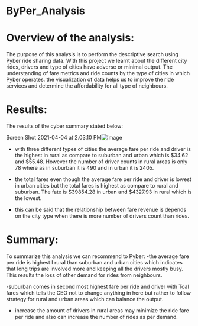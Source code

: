 # ByPer_Analysis

# Overview of the analysis:

The purpose of this analysis is to perform the descriptive search using Pyber ride sharing data. With this project we learnt about the different city rides, drivers and type of cities have adverse or minimal output. The understanding of fare metrics and ride counts by the type of cities in which Pyber operates. the visualization of data helps us to improve the ride services and determine the affordability for all type of neighbours.

# Results:

The results of the cyber summary stated below:

Screen Shot 2021-04-04 at 2.03.10 PM![image](https://user-images.githubusercontent.com/79673185/113517681-828a7880-954f-11eb-95bd-8bc963a6d2a3.png)


- with three different types of cities the average fare per ride and driver is the highest in rural as compare to suburban and urban which is $34.62 and $55.48. However the number of driver counts in rural areas is only 78 where as in suburban it is 490 and in urban it is 2405.

- the total fares even though the average fare per ride and driver is lowest in urban cities but the total fares is highest as compare to rural and suburban. The fate is $39854.28 in urban and $4327.93 in rural which is the lowest.

- this can be said that the relationship between fare revenue is depends on the city type when there is more number of drivers count than rides.

# Summary:

To summarize this analysis we can recommend to Pyber:
-the average fare per ride is highest I rural than suburban and urban cities which indicates that long trips are involved more and keeping all the drivers mostly busy. This results the loss of other demand for rides from neighbours.

-suburban comes in second most highest fare per ride and driver with Toal fares which tells the CEO not to change anything in here but rather to follow strategy for rural and urban areas which can balance the output.

- increase the amount of drivers in rural areas may minimize the ride fare per ride and also can increase the number of rides as per demand.  
